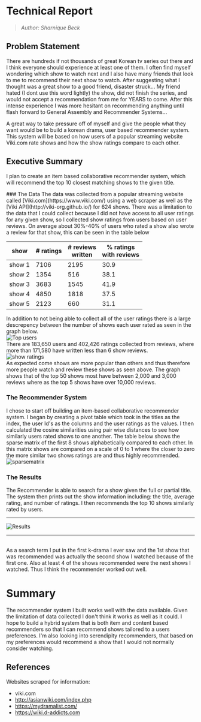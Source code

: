 # Technical Report
>_Author: Sharnique Beck_ 

## Problem Statement

<p>There are hundreds if not thousands of great Korean tv series out there and I think everyone should experience at least one of them. I often find myself wondering which show to watch next and I also have many friends that look to me to recommend their next show to watch. After suggesting what I thought was a great show to a good friend, disaster struck... My friend hated (I dont use this word lightly) the show, did not finish the series, and would not accept a recommendation from me for YEARS to come. 
After this intense experience I was more hesitant on recommending anything until flash forward to General Assembly and Recommender Systems...</p>
<p>A great way to take pressure off of myself and give the people what they want would be to build a korean drama, user based recommender system. This system will be based on how users of a popular streaming website Viki.com rate shows and how the show ratings compare to each other.</p>

## Executive Summary
<p>I plan to create an item based collaborative recommender system, which will recommend the top 10 closest matching shows to the given title.
</p>
### The Data
The data was collected from a popular streaming website called [Viki.com](https://www.viki.com/) using a web scraper as well as the [Viki API](http://viki-org.github.io/) for 624 shows. There was a limitation to the data that I could collect because I did not have access to all user ratings for any given show, so I collected show ratings from users based on user reviews. On average about 30%-40% of users who rated a show also wrote a review for that show, this can be seen in the table below

| show | # ratings | # reviews <br> written | % ratings <br>with reviews |
| ----- | ----- | ----- | -----|
|show 1 | 7106| 2195| 30.9|
|show 2 | 1354| 516| 38.1|
|show 3 | 3683| 1545| 41.9|
|show 4 | 4850| 1818| 37.5|
|show 5 | 2123| 660| 31.1|

In addition to not being able to collect all of the user ratings there is a large descrepency between the number of shows each user rated as seen in the graph below. <br>
![Top users](https://git.generalassemb.ly/sharnb/submissions/blob/master/Capstone/images/Top50%20users.png)
<br>There are 183,650 users and 402,426 ratings collected from reviews, where more than 171,580 have written less than 6 show reviews.<br>
![show ratings](https://git.generalassemb.ly/sharnb/submissions/blob/master/Capstone/images/Top50%20shows.png)<br>
As expected come shows are more popular than others and thus therefore more people watch and review these shows as seen above. The graph shows that of the top 50 shows most have between 2,000 and 3,000 reviews where as the top 5 shows have over 10,000 reviews.
### The Recommender System
I chose to start off building an item-based collaborative recommender system. I began by creating a pivot table which took in the titles as the index, the user Id's as the columns and the user ratings as the values. I then calculated the cosine similarities using pair wise distances to see how similarly users rated shows to one another. The table below shows the sparse matrix of the first 8 shows alphabetically compared to each other. In this matrix shows are compared on a scale of 0 to 1 where the closer to zero the more similar two shows ratings are and thus highly recommended.<br>
![sparsematrix](https://git.generalassemb.ly/sharnb/submissions/blob/master/Capstone/images/sparse%20matrix.png)<br>
### The Results
The Recommender is able to search for a show given the full or partial title. The system then prints out the show information including: the title, average rating, and number of ratings. I then recommends the top 10 shows similarly rated by users.
<br>
**************
![Results](https://git.generalassemb.ly/sharnb/submissions/blob/master/Capstone/images/Results.png)
**************
<br>
As a search term I put in the first k-drama I ever saw and the 1st show that was recommended was actually the second show I watched because of the first one. Also at least 4 of the shows recommended were the next shows I watched. Thus I think the recommender worked out well.

# Summary
The recommender system I built works well with the data available. Given the limitation of data collected I don't think it works as well as it could. I hope to build a hybrid system that is both item and content based recommenders so that I can recommend shows tailored to a users preferences.
I'm also looking into serendipity recommenders, that based on my preferences would  recommend a show that I would not normally consider watching.

## References
Websites scraped for information:

* viki.com
* http://asianwiki.com/index.php
* https://mydramalist.com/
* https://wiki.d-addicts.com
